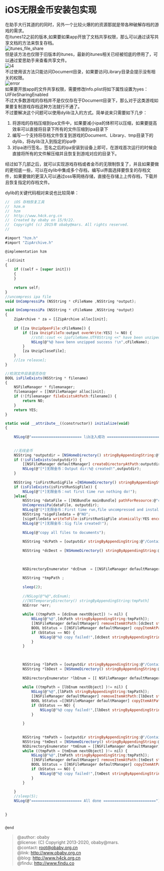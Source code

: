 iOS无限金币安装包实现
===

在助手大行其道的的同时，另外一个比较火爆的的资源那就是带各种破解存档的游戏的需求。  
在itunes12之前的版本,如果要如果app开放了文档共享权限，那么可以通过读写共享文档的方法来恢复存档。  
![itunes_file_share](screenshot/macos-mojave-itunes-12-9-file-sharing-apps.jpg)  
但是该方法也仅限于旧版本的itunes，最新的itunes相关已经被彻底的停用了，可以通过爱思助手来查看共享文件。  
![i4](screenshot/i4.jpg)  
不过使用该方法只能访问Document目录，如果要访问Library目录会提示没有相关的权限。  
![error](screenshot/i4-error.jpg)  
如果要开放app的文件共享权限，需要修改Info.plist将如下属性设置为yes：UIFileSharingEnabled  
不过大多数游戏的存档并不是仅仅存在于Document目录下，那么对于这类游戏如果要复制游戏存档这种方法就行不通了。  
不过要解决这个问题可以使用dylib注入的方式。简单说来只需要如下几步：
1. 将游戏的存档压缩到ipa文件中，如果要减小ipa的体积可以压缩，如果要提高效率可以直接将目录下所有的文件压缩到ipa目录下
2. 编写一个支持将存档文件恢复到游戏的Document、Library、tmp目录下的dylib，将dylib注入到指定的ipa中
3. 对ipa进行签名，签名之后的ipa安装到设备上即可，在游戏首次运行的时候会直接将所有的文件解压缩并且恢复到游戏对应的目录下。

经过如下几部之后，就可以实现游戏存档或者金币的无限制恢复了，并且如果要做的更彻底一些，可以在dylib中集成多个存档，编写ui界面选择要恢复的存档文件，如果要做的更深入可以通过oss等网络存储，直接在存储上上传存档，下载并且恢复指定的存档文件。

dylib的关键代码相对来说也比较简单：
```javascript
//  iOS 存档恢复工具
//  hzm.m
//  hzm
//  http://www.h4ck.org.cn
//  Created by obaby on 15/9/22.
//  Copyright (c) 2015年 obaby@mars. All rights reserved.
//

#import "hzm.h"
#import "ZipArchive.h"

@implementation hzm

-(id)init
{
	if ((self = [super init]))
	{
	}
    
	return self;
}
//uncompress ipa file
void UnCompressiPa (NSString * cFileName ,NSString *output);

void UnCompressiPa (NSString * cFileName ,NSString *output)
{
    ZipArchive * za = [[ZipArchive alloc]init];
    
    if ([za UnzipOpenFile:cFileName]) {
        if ([za UnzipFileTo:output overWrite:YES] != NO) {
            //std::cout << ipafileName.UTF8String <<" have been unziped success\n";
            NSLog(@"%@ have benn unzipped success !\n",cFileName);
        }
        [za UnzipCloseFile];
    }
    //[za release];
}

//检测文件目录是否存在
BOOL isFileExists(NSString * filename)
{
    NSFileManager * filemanager;
    filemanager = [[NSFileManager alloc]init];
    if (![filemanager fileExistsAtPath:filename]) {
        return NO;
    }
    return YES;
}

static void __attribute__((constructor)) initialize(void)
{
    
    NSLog(@"======================= lib注入成功 ========================");
    
    
    //无线金币
    NSString *outputdir = [NSHomeDirectory() stringByAppendingString:@"/tmp"] ;
    if (!isFileExists(outputdir)) {
        [[NSFileManager defaultManager] createDirectoryAtPath:outputdir withIntermediateDirectories:YES attributes:nil error:nil];
        NSLog(@"[*]无限金币：Output dir:%@ created!",outputdir);
    }
    
    NSString *isFirstRunSigFile =[NSHomeDirectory() stringByAppendingString:@"/Documents/isFirst"] ;
    if (isFileExists(isFirstRunSigFile)) {
        NSLog(@"[*]无限金币：not first time run nothing do!");
    }else{
        NSString *dataFile = [[NSBundle mainBundle] pathForResource:@"coin" ofType:@"zip"];
        UnCompressiPa(dataFile, outputdir);
        NSLog(@"[*]无限金币：First time run,file uncompressed and installed");
        NSString *sigeFiledata = @"NO";
        [sigeFiledata writeToFile:isFirstRunSigFile atomically:YES encoding:NSUTF8StringEncoding error:nil];
        NSLog(@"[*]无限金币：Sig file created!");
        
        NSLog(@"copy all files to documents");
        
        NSString *dcPath = [outputdir stringByAppendingString:@"/Container/Documents/"];
        
        NSString *dcDest = [NSHomeDirectory() stringByAppendingString:@"/Documents/"];
        
        
        
        NSDirectoryEnumerator *dcEnum  = [[NSFileManager defaultManager] enumeratorAtPath:dcPath];
        
        NSString *tmpPath ;
        
        sleep(2);
        
        //NSLog(@"%@",dcEnum);
        //[NSTemporaryDirectory() stringByAppendingString:tmpPath]
        NSError *err;
        
        while ((tmpPath = [dcEnum nextObject]) != nil) {
            NSLog(@"%@",[dcPath stringByAppendingString:tmpPath]);
            [[NSFileManager defaultManager] removeItemAtPath:[dcDest stringByAppendingString:tmpPath] error:nil];
            BOOL bStatus = [[NSFileManager defaultManager] copyItemAtPath:[dcPath stringByAppendingString:tmpPath] toPath:[dcDest stringByAppendingString:tmpPath]error:&err];
            if (bStatus == NO) {
                NSLog(@"%@ copy failed!",[dcDest stringByAppendingString:tmpPath]);
            }
        }
        
        
        
        NSString *lbPath = [outputdir stringByAppendingString:@"/Container/Library/"];
        NSString *lbDest = [NSHomeDirectory() stringByAppendingString:@"/Library/"];
        
        NSDirectoryEnumerator *lbEnum = [[ NSFileManager defaultManager] enumeratorAtPath:lbPath];
        
        while ((tmpPath = [lbEnum nextObject] )!= nil) {
            NSLog(@"%@",[lbPath stringByAppendingString:tmpPath]);
            [[NSFileManager defaultManager] removeItemAtPath:[lbDest stringByAppendingString:tmpPath] error:nil];
            BOOL bStatus =[[NSFileManager defaultManager] copyItemAtPath:[lbPath stringByAppendingString:tmpPath] toPath:[lbDest stringByAppendingString:tmpPath]error:&err];
            if (bStatus == NO) {
                NSLog(@"%@ copy failed!",[lbDest stringByAppendingString:tmpPath]);
            }
            
        }
        
        
        NSString *tmPath = [outputdir stringByAppendingString:@"/Container/tmp"];
        NSString *tmDest = [NSHomeDirectory() stringByAppendingString:@"/tmp"];
        NSDirectoryEnumerator *tmEnum = [[NSFileManager defaultManager] enumeratorAtPath:tmpPath];
        while ((tmpPath = [tmEnum nextObject] )!= nil) {
            NSLog(@"%@",[tmPath stringByAppendingString:tmpPath]);
            [[NSFileManager defaultManager] removeItemAtPath:[tmDest stringByAppendingString:tmpPath] error:nil];
            BOOL bStatus = [[NSFileManager defaultManager] copyItemAtPath:[tmPath stringByAppendingString:tmpPath] toPath:[tmDest stringByAppendingString:tmpPath] error:&err];
            if (bStatus == NO) {
                NSLog(@"%@ copy failed!",[tmDest stringByAppendingString:tmpPath]);
            }
        }
        
    }
    //sleep(5);
    NSLog(@"======================= All done ========================");
    
    
}


@end

```

> @author: obaby  
> @license: (C) Copyright 2013-2020, obaby@mars.  
> @contact: root@obaby.org.cn   
> @link:   <http://www.obaby.org.cn>  
> @blog:   <http://www.h4ck.org.cn>  
> @findu:  <http://www.findu.co>  


